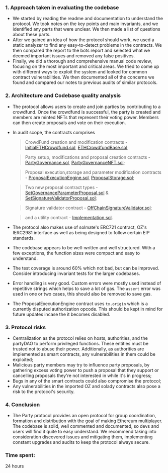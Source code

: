 ### **1. Approach taken in evaluating the codebase**

- We started by reading the readme and documentation to understand the protocol. We took notes on the key points and main invariants, and we identified any parts that were unclear. We then made a list of questions about these parts. 
- After we gained an idea of how the protocol should work, we used a static analyzer to find any easy-to-detect problems in the contracts. We then compared the report to the bots report and selected what we deemed important issues and removed any false positives.
- Finally, we did a thorough and comprehensive manual code review, focusing on the most important and critical areas. We tried to come up with different ways to exploit the system and looked for common contract vulnerabilities. We then documented all of the concerns we found and compared our notes to previous audits of similar protocols.

### **2. Architecture and Codebase quality analysis**
- The protocol allows users to create and join parties by contributing to a crowdfund. Once the crowdfund is successful, the party is created and members are minted NFTs that represent their voting power. Members can then create proposals and vote on their execution.
- In audit scope, the contracts comprises
   > CrowdFund creation and modification contracts - [InitialETHCrowdfund.sol](https://github.com/code-423n4/2023-10-party/blob/main/contracts/crowdfund/InitialETHCrowdfund.sol), [ETHCrowdfundBase.sol](https://github.com/code-423n4/2023-10-party/blob/main/contracts/crowdfund/ETHCrowdfundBase.sol);
    
   > Party setup, modifications and proposal creation contracts - [PartyGovernance.sol](https://github.com/code-423n4/2023-10-party/blob/main/contracts/party/PartyGovernance.sol), [PartyGovernanceNFT.sol](https://github.com/code-423n4/2023-10-party/blob/main/contracts/party/PartyGovernanceNFT.sol);
    
   > Proposal execution,storage and parameter modification contracts - [ProposalExecutionEngine.sol](https://github.com/code-423n4/2023-10-party/blob/main/contracts/proposals/ProposalExecutionEngine.sol), [ProposalStorage.sol](https://github.com/code-423n4/2023-10-party/blob/main/contracts/proposals/ProposalStorage.sol);
    
   > Two new proposal contract types - [SetGovernanceParameterProposal.sol](https://github.com/code-423n4/2023-10-party/blob/main/contracts/proposals/SetGovernanceParameterProposal.sol)  & [SetSignatureValidatorProposal.sol](https://github.com/code-423n4/2023-10-party/blob/main/contracts/proposals/SetSignatureValidatorProposal.sol);
    
   > Signature validator contract - [OffChainSignatureValidator.sol](https://github.com/code-423n4/2023-10-party/blob/main/contracts/signature-validators/OffChainSignatureValidator.sol);
    
   > and a utility contract - [Implementation.sol](https://github.com/code-423n4/2023-10-party/blob/main/contracts/utils/Implementation.sol).

- The protocol also makes use of solmate's ERC721 contract, OZ's IERC2981 interface as well as being designed to follow certain EIP standards.
- The codebase appears to be well-written and well structured. With a few exceptions, the function sizes were compact and easy to understand. 
- The test coverage is around 60% which not bad, but can be improved. Consider introducing invariant tests for the larger codebases. 
- Error handling is very good. Custom errors were mostly used instead of repetitive strings which helps to save a lot of gas. The `assert` error was used in one or two cases, this should also be removed to save gas.
- The ProposalExecutionEngine contract uses `tx.origin` which is a currently disputed authorization opcode. This should be kept in mind for future updates incase the it becomes disabled.  

### **3. Protocol risks**
- Centralization as the protocol relies on hosts, authorities, and the partyDAO to perform privileged functions. These entities must be trusted not to abuse their power. Additionally, as authorities are implemented as smart contracts, any vulnerabilities in them could be exploited;
- Malicious party members may try to influence party proposals, by gathering excess voting power to push a proposal that they support or cancelling proposals they're not interested in while it's in progress;
- Bugs in any of the smart contracts could also compromise the protocol;
- Any vulnerabilities in the imported OZ and solady contracts also pose a risk to the protocol's security.

### **4. Conclusion**
- The Party protocol provides an open protocol for group coordination, formation and distribution with the goal of making Ethereum multiplayer. The codebase is solid, well commented and documented, so devs and users will find it quite to easy understand. We recommend taking into consideration discovered issues and mitigating them, implementing constant upgrades and audits to keep the protocol always secure.



### Time spent:
24 hours